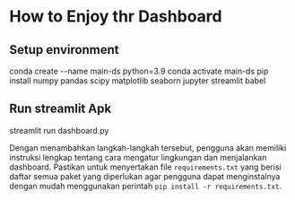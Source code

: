 # How to Enjoy thr Dashboard #

## Setup environment
  conda create --name main-ds python=3.9
  conda activate main-ds
  pip install numpy pandas scipy matplotlib seaborn jupyter streamlit babel

## Run streamlit Apk 
  streamlit run dashboard.py
  
Dengan menambahkan langkah-langkah tersebut, pengguna akan memiliki instruksi lengkap tentang cara mengatur lingkungan dan menjalankan dashboard. Pastikan untuk menyertakan file `requirements.txt` yang berisi daftar semua paket yang diperlukan agar pengguna dapat menginstalnya dengan mudah menggunakan perintah `pip install -r requirements.txt`.
